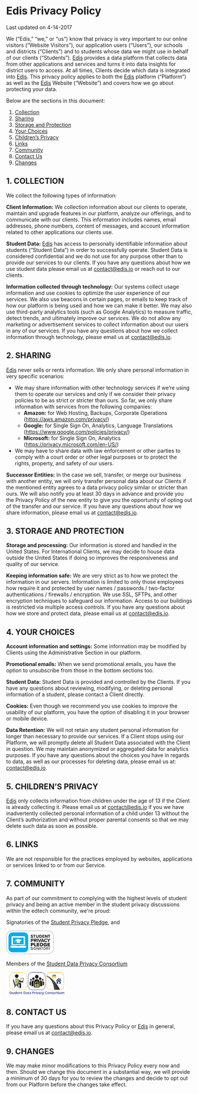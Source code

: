 # Edis Privacy Policy
Last updated on 4-14-2017

We (“Edis,” “we,” or “us”) know that privacy is very important to our online visitors (“Website Visitors”), our application users (“Users”), our schools and districts (“Clients”) and to students whose data we might use in behalf of our clients (“Students”). [Edis](http://edis.io) provides a data platform that collects data from other applications and services and turns it into data insights for district users to access. At all times, Clients decide which data is integrated into [Edis](http://edis.io). This privacy policy applies to both the [Edis](http://edis.io) platform (“Platform”) as well as the [Edis](http://edis.io) Website (“Website”) and covers how we go about protecting your data.

Below are the sections in this document:
1.	[Collection](#collection)
2.	[Sharing](#sharing)
3.	[Storage and Protection](#storage)
4.	[Your Choices](#choices)
5.	[Children’s Privacy](#children)
6.	[Links](#links)
7. [Community](#community)
8.	[Contact Us](#contact)
9.	[Changes](#changes)

## 1. COLLECTION <a name="collection"></a>
We collect the following types of information:

**Client Information:** We collection information about our clients to operate, maintain and upgrade features in our platform, analyze our offerings, and to communicate with our clients. This information includes names, email addresses, phone numbers, content of messages, and account information related to other applications our clients use.

**Student Data:** [Edis](http://edis.io) has access to personally identifiable information about students (“Student Data”) in order to successfully operate. Student Data is considered confidential and we do not use for any purpose other than to provide our services to our clients. If you have any questions about how we use student data please email us at [contact@edis.io](mailto:contact@edis.io) or reach out to our clients.

**Information collected through technology:** Our systems collect usage information and use cookies to optimize the user experience of our services. We also use beacons in certain pages, or emails to keep track of how our platform is being used and how we can make it better. We may also use third-party analytics tools (such as Google Analytics) to measure traffic, detect trends, and ultimately improve our services. We do not allow any marketing or advertisement services to collect information about our users in any of our services. 
If you have any questions about how we collect information through technology, please email us at [contact@edis.io](mailto:contact@edis.io).

## 2. SHARING <a name="sharing"></a>
[Edis](http://edis.io) never sells or rents information. We only share personal information in very specific scenarios:

- We may share information with other technology services if we’re using them to operate our services and only if we consider their privacy policies to be as strict or stricter than ours. So far, we only share information with services from the following companies:
  * **Amazon:** for Web Hosting, Backups, Corporate Operations (https://aws.amazon.com/privacy/)
  * **Google:** for Single Sign On, Analytics, Language Translations (https://www.google.com/policies/privacy/)
  * **Microsoft:** for Single Sign On, Analytics (https://privacy.microsoft.com/en-US/)
-	We may have to share data with law enforcement or other parties to comply with a court order or other legal purposes or to protect the rights, property, and safety of our users.

**Successor Entities:** In the case we sell, transfer, or merge our business with another entity, we will only transfer personal data about our Clients if the mentioned entity agrees to a data privacy policy similar or stricter than ours. We will also notify you at least 30 days in advance and provide you the Privacy Policy of the new entity to give you the opportunity of opting out of the transfer and our service.
If you have any questions about how we share information, please email us at [contact@edis.io](mailto:contact@edis.io).

## 3. STORAGE AND PROTECTION <a name="storage"></a>

**Storage and processing:** Our information is stored and handled in the United States. For International Clients, we may decide to house data outside the United States if doing so improves the responsiveness and quality of our service.

**Keeping information safe:** We are very strict as to how we protect the information in our servers. Information is limited to only those employees how require it and protected by user names / passwords / two-factor authentications / firewalls / encryption. We use SSL, SFTPs, and other encryption techniques to safeguard our information. Access to our buildings is restricted via multiple access controls.
If you have any questions about how we store and protect data, please email us at [contact@edis.io](mailto:contact@edis.io).

## 4. YOUR CHOICES <a name="choices"></a>

**Account information and settings:**  Some information may be modified by Clients using the Administrative Section in our platform. 

**Promotional emails:** When we send promotional emails, you have the option to unsubscribe from those in the bottom sections too.

**Student Data:** Student Data is provided and controlled by the Clients. If you have any questions about reviewing, modifying, or deleting personal information of a student, please contact a Client directly.

**Cookies:** Even though we recommend you use cookies to improve the usability of our platform, you have the option of disabling it in your browser or mobile device.

**Data Retention:** We will not retain any student personal information for longer than necessary to provide our services. If a Client stops using our Platform, we will promptly delete all Student Data associated with the Client in question. We may maintain anonymized or aggregated data for analytics purposes.
If you have any questions about the choices you have in regards to data, as well as our processes for deleting data, please email us at: [contact@edis.io](mailto:contact@edis.io).

## 5. CHILDREN’S PRIVACY <a name="children"></a>
[Edis](http://edis.io) only collects information from children under the age of 13 if the Client is already collecting it. 
Please email us at [contact@edis.io](mailto:contact@edis.io) if you we have inadvertently collected personal information of a child under 13 without the Client’s authorization and without proper parental consents so that we may delete such data as soon as possible.

## 6. LINKS <a name="links"></a>
We are not responsible for the practices employed by websites, applications or services linked to or from our Service.

## 7. COMMUNITY <a name="community"></a>
As part of our commitment to complying with the highest levels of student privacy and being an active member in the student privacy discussions within the edtech community, we're proud:

Signatories of the [Student Privacy Pledge](https://studentprivacypledge.org/), and

<img src="https://github.com/edisio/docs/blob/master/assets/img/privacy_pledge_logo.png" alt="SPP" style="height: 64px;"/>

Members of the [Student Data Privacy Consortium](https://privacy.a4l.org/)

<img src="https://github.com/edisio/docs/blob/master/assets/img/sdpc_logo_web.png" alt="SDPC" style="height:64px;"/>

## 8. CONTACT US <a name="contact"></a>
If you have any questions about this Privacy Policy or [Edis](http://edis.io) in general, please email us at [contact@edis.io](mailto:contact@edis.io).

## 9. CHANGES <a name="changes"></a>
We may make minor modifications to this Privacy Policy every now and then. Should we change this document in a substantial way, we will provide a minimum of 30 days for you to review the changes and decide to opt out from our Platform before the changes take effect.
